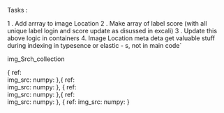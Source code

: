 Tasks : 

1 . Add arrray to image Location 
2 . Make array of label score (with all unique label login and score update as disussed in excali)
3 . Update this above logic in containers
4.  Image Location meta deta get valuable stuff during indexing in typesence or elastic - s, not in main code`

img_Srch_collection

{
    ref:  
    img_src:
    numpy:
},{
    ref:  
    img_src:
    numpy:
},
{
    ref:  
    img_src:
    numpy:
},{
    ref:  
    img_src:
    numpy:
},
{
    ref:
    img_src:
    numpy:
}